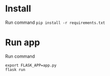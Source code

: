 # Install
Run command
`pip install -r requirements.txt`

# Run app
Run command
```
export FLASK_APP=app.py
flask run
```